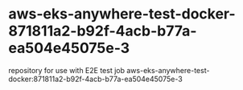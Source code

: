 # aws-eks-anywhere-test-docker-871811a2-b92f-4acb-b77a-ea504e45075e-3
repository for use with E2E test job aws-eks-anywhere-test-docker:871811a2-b92f-4acb-b77a-ea504e45075e-3
